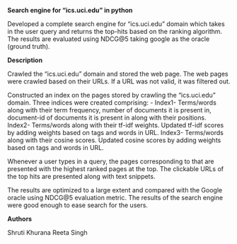 **Search engine for “ics.uci.edu” in python**

Developed a complete search engine for “ics.uci.edu” domain which takes in the user query and returns the top-hits based on the ranking algorithm. The results are evaluated using NDCG@5 taking google as the oracle (ground truth). 

**Description**

Crawled the “ics.uci.edu” domain and stored the web page. The web pages were crawled based on their URLs. If a URL was not valid, it was filtered out. 

Constructed an index on the pages stored by crawling the “ics.uci.edu” domain. Three indices were created comprising: -
Index1- Terms/words along with their term frequency, number of documents it is present in, document-id of documents it is present in along with their positions.
Index2- Terms/words along with their tf-idf weights. Updated tf-idf scores by adding weights based on tags and words in URL.
Index3- Terms/words along with their cosine scores. Updated cosine scores by adding weights based on tags and words in URL.

Whenever a user types in a query, the pages corresponding to that are presented with the highest ranked pages at the top. 
The clickable URLs of the top hits are presented along with text snippets. 

The results are optimized to a large extent and compared with the Google oracle using NDCG@5 evaluation metric. The results of the search engine were good enough to ease search for the users.


**Authors**

Shruti Khurana
Reeta Singh
